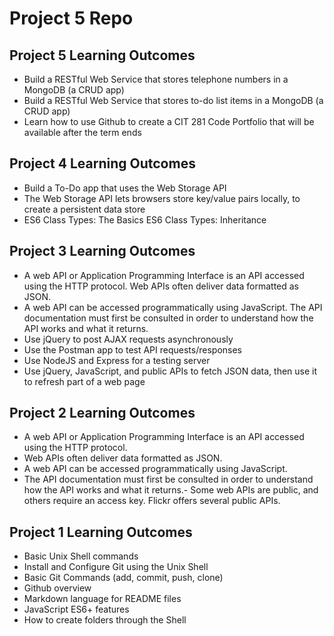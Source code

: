 # Project 5 Repo


## Project 5 Learning Outcomes


- Build a RESTful Web Service that stores telephone numbers in a MongoDB (a CRUD app)
- Build a RESTful Web Service that stores to-do list items in a MongoDB (a CRUD app)
- Learn how to use Github to create a CIT 281 Code Portfolio that will be available after the term ends



## Project 4 Learning Outcomes


- Build a To-Do app that uses the Web Storage API
- The Web Storage API lets browsers store key/value pairs locally, to create a persistent data store
- ES6 Class Types: The Basics
ES6 Class Types: Inheritance



## Project 3 Learning Outcomes


- A web API or Application Programming Interface is an API accessed using the HTTP protocol. Web APIs often deliver data formatted as JSON.
- A web API can be accessed programmatically using JavaScript. The API documentation must first be consulted in order to understand how the API works and what it returns.
- Use jQuery to post AJAX requests asynchronously
- Use the Postman app to test API requests/responses
- Use NodeJS and Express for a testing server
- Use jQuery, JavaScript, and public APIs to fetch JSON data, then use it to refresh part of a web page



## Project 2 Learning Outcomes


- A web API or Application Programming Interface is an API accessed using the HTTP protocol.
- Web APIs often deliver data formatted as JSON.
- A web API can be accessed programmatically using JavaScript.
- The API documentation must first be consulted in order to understand how the API works and what it returns.- Some web APIs are public, and others require an access key. Flickr offers several public APIs.



## Project 1 Learning Outcomes


- Basic Unix Shell commands
- Install and Configure Git using the Unix Shell
- Basic Git Commands (add, commit, push, clone)
- Github overview
- Markdown language for README files
- JavaScript ES6+ features
- How to create folders through the Shell
